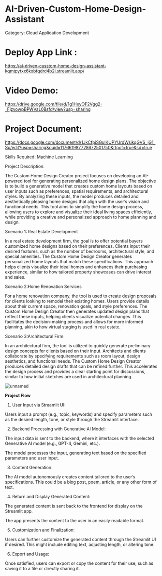 # AI-Driven-Custom-Home-Design-Assistant
Category: Cloud Application Development

# Deploy App Link :

https://ai-driven-cusstom-home-design-assistant-kqmtpytxx6kobfqdrd4b2i.streamlit.app/

# Video Demo:

https://drive.google.com/file/d/1g1HeyOF2Vgg2-_FjzvowpBPWVaL0Bsfd/view?usp=sharing

# Project Document:

https://docs.google.com/document/d/1JkCfpiSGuIKUPYUrdWsikqGVS_jG1_Su/edit?usp=sharing&ouid=117661987728672501750&rtpof=true&sd=true

Skills Required: Machine Learning

Project Description:

The Custom Home Design Creator project focuses on developing an AI-powered tool for generating personalized home design plans. The objective is to build a generative model that creates custom home layouts based on user inputs such as preferences, spatial requirements, and architectural styles. By analyzing these inputs, the model produces detailed and aesthetically pleasing home designs that align with the user’s vision and functional needs. This tool aims to simplify the home design process, allowing users to explore and visualize their ideal living spaces efficiently, while providing a creative and personalized approach to home planning and design.



Scenario 1: Real Estate Development

In a real estate development firm, the goal is to offer potential buyers customized home designs based on their preferences. Clients input their desired features, such as the number of bedrooms, architectural style, and special amenities. The Custom Home Design Creator generates personalized home layouts that match these specifications. This approach helps clients visualize their ideal homes and enhances their purchasing experience, similar to how tailored property showcases can drive interest and sales.



Scenario 2:Home Renovation Services

For a home renovation company, the tool is used to create design proposals for clients looking to remodel their existing homes. Users provide details about their current space, renovation goals, and style preferences. The Custom Home Design Creator then generates updated design plans that reflect these inputs, helping clients visualize potential changes. This facilitates the decision-making process and allows for more informed planning, akin to how virtual staging is used in real estate.



Scenario 3:Architectural Firm

In an architectural firm, the tool is utilized to quickly generate preliminary design concepts for clients based on their input. Architects and clients collaborate by specifying requirements such as room layout, design aesthetics, and functional needs. The Custom Home Design Creator produces detailed design drafts that can be refined further. This accelerates the design process
 and provides a clear starting point for discussions, similar to how initial sketches are used in architectural planning.

 
![unnamed](https://github.com/user-attachments/assets/e3f33b94-fd4f-4805-9901-1ea49f4a017f)


**Project Flow**
1. User Input via Streamlit UI:

Users input a prompt (e.g., topic, keywords) and specify parameters such as the desired length, tone, or style through the Streamlit interface.

2. Backend Processing with Generative AI Model:

The input data is sent to the backend, where it interfaces with the selected Generative AI model (e.g., GPT-4, Gemini, etc.).

The model processes the input, generating text based on the specified parameters and user input.

3. Content Generation:

The AI model autonomously creates content tailored to the user’s specifications. This could be a blog post, poem, article, or any other form of text.

4. Return and Display Generated Content:

The generated content is sent back to the frontend for display on the Streamlit app.

The app presents the content to the user in an easily readable format.

5. Customization and Finalization:

Users can further customize the generated content through the Streamlit UI if desired. This might include editing text, adjusting length, or altering tone.

6. Export and Usage:


Once satisfied, users can export or copy the content for their use, such as saving it to a file or directly sharing it.
